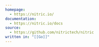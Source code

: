 ```yaml
---
homepage:
  - https://nitric.io/
documentation:
  - https://nitric.io/docs
source:
  - https://github.com/nitrictech/nitric
written in: "[[Go]]"
---
```

